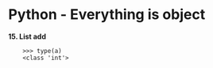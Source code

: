 # Python - Everything is object
 **15. List add**
``` >>> a = (1)
    >>> type(a)
    <class 'int'>
```
